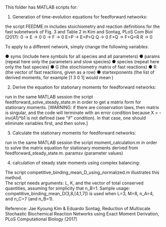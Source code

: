 This folder has MATLAB scripts for:

1. Generation of time-evolution equations for feedforward networks:

the script 
FEEDME.m
includes stoichiometry and reaction definitions for the fast subnetwork of Fig. 3 and Table 2 in Kim and Sontag, PLoS Com Biol (2017):
0 → E → 0
0 → F → 0
E+P → E+P+Q
Q → 0
F+Q → F+Q+R
R → 0

To apply to a different network, simply change the following variables:

●	syms  (include here symbols for all species and all parameters)
●	params (repeat here only the parameters and slow species)
●	species (repeat here only the fast species)
●	G (the stoichiometry matrix of fast reactions)
●	R (the vector of fast reactions, given as a row)
●	startexponents (the list of derived moments, for example [1 3 0 1] would mean <S1S23S4> )

2. Derive the equation for stationary moments for feedforward networks:

run in the same MATLAB session the script 
feedforward_solve_steady_state.m 
in order to get a matrix form for stationary moments.
[WARNING: if there are conservation laws, then matrix is singular, and the code will terminate with an error condition because X = -inv(A1)*b1 is not defined (see "if" condition).  In that case, one should eliminate variables first, and then solve.]

3. Calculate the stationary moments for feedforward networks:

run in the same MATLAB session the script 
moment_calculation.m 
in order to solve the matrix equation for stationary moments derived from feedforward_steady_state.m. paramsv (parameter values)

4. calculation of steady state moments using complex balancing:

The script 
competitive_binding_mean_D_using_normalized.m 
illustrates this method.  
The script needs arguments: L, K, and the vector of total conserved quantities, assuming for simplicity that n_B=1.
Sample usage:
competitive_binding_mean_D(3,8,[4,1,7])
is used when L=3, M=8, n_A=4, and n_C=7 (and n_B=1).

Reference: 
Jae Kyoung Kim & Eduardo Sontag, Reduction of Multiscale Stochastic Biochemical Reaction Networks using Exact Moment Derivation, PLoS Computational Biology (2017)


